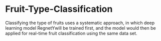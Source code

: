 # Fruit-Type-Classification
Classifying the type of fruits uses a systematic approach, in which  deep learning model RegnetYwill be trained first, and the model would then be applied for real-time fruit classification using the same data set.
